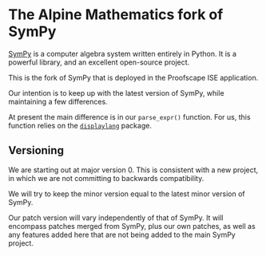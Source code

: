 # The Alpine Mathematics fork of SymPy

[SymPy](https://github.com/sympy/sympy) is a computer algebra system written
entirely in Python. It is a powerful library, and an excellent open-source
project.

This is the fork of SymPy that is deployed in the Proofscape ISE application.

Our intention is to keep up with the latest version of SymPy, while maintaining
a few differences.

At present the main difference is in our `parse_expr()` function. For us, this
function relies on the [`displaylang`](https://github.com/alpinemath/displaylang)
package.

## Versioning

We are starting out at major version 0. This is consistent with a new project,
in which we are not committing to backwards compatibility.

We will try to keep the minor version equal to the latest minor version of
SymPy.

Our patch version will vary independently of that of SymPy. It will encompass
patches merged from SymPy, plus our own patches, as well as any features added
here that are not being added to the main SymPy project.
